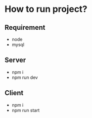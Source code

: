 # How to run project?

## Requirement
- node
- mysql

## Server
- npm i
- npm run dev

## Client
- npm i
- npm run start
